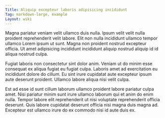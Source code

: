 ```yaml
---
Title: Aliquip excepteur laboris adipisicing incididunt
Tag: markdown-large, example
Layout: wiki
---
```

Magna pariatur veniam velit ullamco duis nulla. Ipsum velit velit nulla proident reprehenderit velit labore. Elit non nulla incididunt ullamco tempor ullamco Lorem ipsum ut sunt. Magna non proident nostrud excepteur officia. Ut amet adipisicing incididunt incididunt aliquip nostrud aliquip id id aliqua nostrud culpa.

Fugiat laboris non consectetur sint dolor anim. Veniam ut do minim esse consequat ex aliqua fugiat eu fugiat culpa. Laboris amet ad exercitation eu incididunt dolore do cillum. Eu sint irure cupidatat aute excepteur ipsum aute deserunt proident. Ullamco labore aliqua nisi velit culpa.

Est ad esse id sunt cillum laborum ullamco proident labore pariatur culpa amet. Nisi pariatur minim sunt irure ullamco laborum qui et anim do enim nulla. Tempor labore elit reprehenderit ut nisi voluptate reprehenderit officia deserunt. Quis labore cupidatat deserunt officia nisi magna duis magna ad. Excepteur est ullamco irure do ex commodo nisi id aute duis ex.